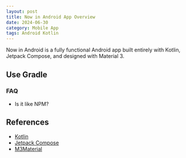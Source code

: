 ```yaml
---
layout: post
title: Now in Android App Overview
date: 2024-06-30
category: Mobile App
tags: Android Kotlin
---
```


Now in Android is a fully functional Android app built entirely with Kotlin, Jetpack Compose, and designed with Material 3. 

## Use Gradle

### FAQ
- Is it like NPM?


## References

- [Kotlin](https://kotlinlang.org/)
- [Jetpack Compose](https://developer.android.com/develop/ui/compose)
- [M3Material](https://m3.material.io/)

